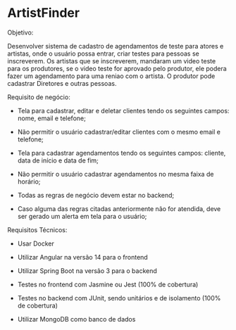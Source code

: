 # ArtistFinder

Objetivo:

Desenvolver sistema de cadastro de agendamentos de teste para atores e artistas, onde o usuário possa entrar, criar testes para pessoas se inscreverem. Os artistas que se inscreverem, mandaram um video teste para os produtores, se o video teste for aprovado pelo produtor, ele podera fazer um agendamento para uma reniao com o artista. O produtor pode cadastrar Diretores e outras pessoas.

 

Requisito de negócio:

- Tela para cadastrar, editar e deletar clientes tendo os seguintes campos: nome, email e telefone;

- Não permitir o usuário cadastrar/editar clientes com o mesmo email e telefone;

- Tela para cadastrar agendamentos tendo os seguintes campos: cliente, data de início e data de fim;

- Não permitir o usuário cadastrar agendamentos no mesma faixa de horário;

- Todas as regras de negócio devem estar no backend;

- Caso alguma das regras citadas anteriormente não for atendida, deve ser gerado um alerta em tela para o usuário;

 

Requisitos Técnicos:

- Usar Docker

- Utilizar Angular na versão 14 para o frontend

- Utilizar Spring Boot na versão 3 para o backend

- Testes no frontend com Jasmine ou Jest (100% de cobertura)

- Testes no backend com JUnit, sendo unitários e de isolamento (100% de cobertura)

- Utilizar MongoDB como banco de dados

 